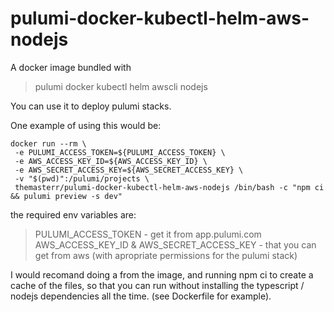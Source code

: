 # pulumi-docker-kubectl-helm-aws-nodejs

A docker image bundled with
> pulumi
> docker
> kubectl
> helm
> awscli
> nodejs

You can use it to deploy pulumi stacks.

One example of using this would be:

```
docker run --rm \ 
 -e PULUMI_ACCESS_TOKEN=${PULUMI_ACCESS_TOKEN} \
 -e AWS_ACCESS_KEY_ID=${AWS_ACCESS_KEY_ID} \
 -e AWS_SECRET_ACCESS_KEY=${AWS_SECRET_ACCESS_KEY} \
 -v "$(pwd)":/pulumi/projects \
 themasterr/pulumi-docker-kubectl-helm-aws-nodejs /bin/bash -c "npm ci && pulumi preview -s dev"
```

the required env variables are:
> PULUMI_ACCESS_TOKEN - get it from app.pulumi.com
> AWS_ACCESS_KEY_ID &
> AWS_SECRET_ACCESS_KEY - that you can get from aws (with apropriate permissions for the pulumi stack)

I would recomand doing a from the image, and running npm ci to create a cache of the files, so that you can run without installing the typescript / nodejs dependencies all the time. (see Dockerfile for example).
